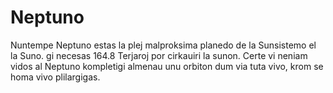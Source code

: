# Neptuno

Nuntempe Neptuno estas la plej malproksima planedo de la Sunsistemo el la Suno.
gi necesas 164.8 Terjaroj por cirkauiri la sunon. Certe vi neniam vidos al
Neptuno kompletigi almenau unu orbiton dum via tuta vivo, krom se homa vivo
plilargigas.
